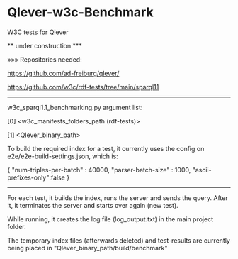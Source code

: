 # Qlever-w3c-Benchmark
W3C tests for Qlever


 ** under construction ***

»»» Repositories needed:

https://github.com/ad-freiburg/qlever/

https://github.com/w3c/rdf-tests/tree/main/sparql11


_________________________________________________________________________________


w3c_sparql1.1_benchmarking.py argument list:

[0] <w3c_manifests_folders_path (rdf-tests)> 

[1] <Qlever_binary_path>



To build the required index for a test, it currently uses the config on e2e/e2e-build-settings.json, which is:

{
  "num-triples-per-batch" : 40000,
  "parser-batch-size" : 1000,
  "ascii-prefixes-only":false
}

_________________________________________________________________________________

For each test, it builds the index, runs the server and sends the query. After it, it terminates the server and starts over again (new test).

While running, it creates the log file (log_output.txt) in the main project folder.

The temporary index files (afterwards deleted) and test-results are currently being placed in "Qlever_binary_path/build/benchmark"


